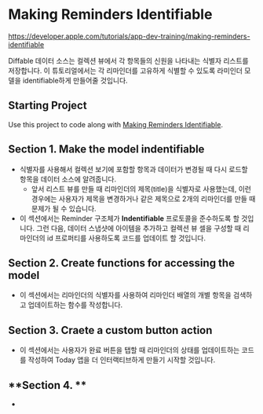 # Making Reminders Identifiable
https://developer.apple.com/tutorials/app-dev-training/making-reminders-identifiable

Diffable 데이터 소스는 컬렉션 뷰에서 각 항목들의 신원을 나타내는 식별자 리스트를 저장합니다. 이 튜토리얼에서는 각 리마인더를 고유하게 식별할 수 있도록 라미인더 모델을 identifiable하게 만들어줄 것입니다.


## Starting Project

Use this project to code along with [Making Reminders Identifiable](https://developer.apple.com/tutorials/app-dev-training/making-reminders-identifiable).

## **Section 1. Make the model indentifiable**
- 식별자를 사용해서 컬렉션 보기에 포함할 항목과 데이터가 변경될 때 다시 로드할 항목을 데이터 소스에 알려줍니다.
  - 앞서 리스트 뷰를 만들 때 리마인더의 제목(title)을 식별자로 사용했는데, 이런 경우에는 사용자가 제목을 변경하거나 같은 제목으로 2개의 리마인더를 만들 때 문제가 될 수 있습니다.
- 이 섹션에서는 Reminder 구조체가 **Indentifiable** 프로토콜을 준수하도록 할 것입니다. 그런 다음, 데이터 스냅샷에 아이템을 추가하고 컬렉션 뷰 셀을 구성할 때 리마인더의 id 프로퍼티를 사용하도록 코드를 업데이트 할 것입니다.

## **Section 2. Create functions for accessing the model**
- 이 섹션에서는 리마인더의 식별자를 사용하여 리마인더 배열의 개별 항목을 검색하고 업데이트하는 함수를 작성합니다.

## **Section 3. Craete a custom button action**
- 이 섹션에서는 사용자가 완료 버튼을 탭할 때 리마인더의 상태를 업데이트하는 코드를 작성하여 Today 앱을 더 인터랙티브하게 만들기 시작할 것입니다.

## **Section 4. **
- 


<!-- <div style="text-align: center;">
    <img src="" alt="" width="150">
</div> -->